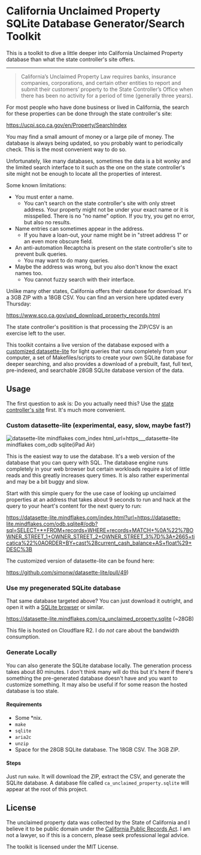 # California Unclaimed Property SQLite Database Generator/Search Toolkit

This is a toolkit to dive a little deeper into California Unclaimed Property database than what the state controller's site offers.

---

> California’s Unclaimed Property Law requires banks, insurance companies, corporations, and certain other entities to report and submit their customers’ property to the State Controller’s Office when there has been no activity for a period of time (generally three years).

For most people who have done business or lived in California, the search for these properties can be done through the state controller's site:

https://ucpi.sco.ca.gov/en/Property/SearchIndex

You may find a small amount of money or a large pile of money. The database is always being updated, so you probably want to periodically check. This is the most convenient way to do so.

Unfortunately, like many databases, sometimes the data is a bit wonky and the limited search interface to it such as the one on the state controller's site might not be enough to locate all the properties of interest.

Some known limitations:

* You must enter a name.
  * You can't search on the state controller's site with only street address. Your property might not be under your exact name or it is misspelled. There is no "no name" option. If you try, you get no error, but also no results. 
* Name entries can sometimes appear in the address.
  * If you have a loan-out, your name might be in "street address 1" or an even more obscure field.
* An anti-automation Recaptcha is present on the state controller's site to prevent bulk queries.
  * You may want to do many queries.
* Maybe the address was wrong, but you also don't know the exact names too.
  * You cannot fuzzy search with their interface.

Unlike many other states, California offers their database for download. It's a 3GB ZIP with a 18GB CSV. You can find an version here updated every Thursday:

https://www.sco.ca.gov/upd_download_property_records.html

The state controller's positition is that processing the ZIP/CSV is an exercise left to the user. 

This toolkit contains a live version of the database exposed with a [customized datasette-lite][cdsl] for light queries that runs completely from your computer, a set of Makefiles/scripts to create your own SQLite database for deeper searching, and also provides a download of a prebuilt, fast, full text, pre-indexed, and searchable 28GB SQLite database version of the data.

## Usage

The first question to ask is: Do you actually need this? Use the [state controller's site][castatesearch] first. It's much more convenient.

### Custom datasette-lite (experimental, easy, slow, maybe fast?)

![datasette-lite mindflakes com_index html_url=https___datasette-lite mindflakes com_odb sqlite(iPad Air)](https://user-images.githubusercontent.com/5363/192173696-46b71fac-8156-48af-bca3-b5f42c9d06f4.png)

This is the easiest way to use the database. It's a web version of the database that you can query with SQL. The database engine runs completely in your web browser but certain workloads require a lot of little reads and this greatly increases query times. It is also rather experimental and may be a bit buggy and slow.

Start with this simple query for the use case of looking up unclaimed properties at an address that takes about 9 seconds to run and hack at the query to your heart's content for the next query to run:

https://datasette-lite.mindflakes.com/index.html?url=https://datasette-lite.mindflakes.com/odb.sqlite#/odb?sql=SELECT+*+FROM+records+WHERE+records+MATCH+%0A%22%7BOWNER_STREET_1+OWNER_STREET_2+OWNER_STREET_3%7D%3A+2665+ticatica%22%0AORDER+BY+cast%28current_cash_balance+AS+float%29+DESC%3B

The customized version of datasette-lite can be found here:

https://github.com/simonw/datasette-lite/pull/49)

### Use my pregenerated SQLite database

That same database targeted above? You can just download it outright, and open it with a [SQLite browser][sqlite_browser] or similar.

https://datasette-lite.mindflakes.com/ca_unclaimed_property.sqlite (~28GB)

This file is hosted on Cloudflare R2. I do _not_ care about the bandwidth consumption.

### Generate Locally

You can also generate the SQLite database locally. The generation process takes about 80 minutes. I don't think many will do this but it's here if there's something the pre-generated database doesn't have and you want to customize something. It may also be useful if for some reason the hosted database is too stale.

#### Requirements

* Some *nix.
* `make`
* `sqlite`
* `aria2c`
* `unzip`
* Space for the 28GB SQLite database. The 18GB CSV. The 3GB ZIP.

#### Steps

Just run `make`. It will download the ZIP, extract the CSV, and generate the SQLite database. A database file called `ca_unclaimed_property.sqlite` will appear at the root of this project.

## License

The unclaimed property data was collected by the State of California and I believe it to be public domain under the [California Public Records Act][cpra]. I am not a lawyer, so if this is a concern, please seek professional legal advice.

The toolkit is licensed under the MIT License.

[castatesearch]: https://ucpi.sco.ca.gov/en/Property/SearchIndex
[cdsl]: https://github.com/simonw/datasette-lite/pull/49
[sqlite_browser]: https://sqlitebrowser.org/
[cpra]: https://en.wikipedia.org/wiki/California_Public_Records_Act
